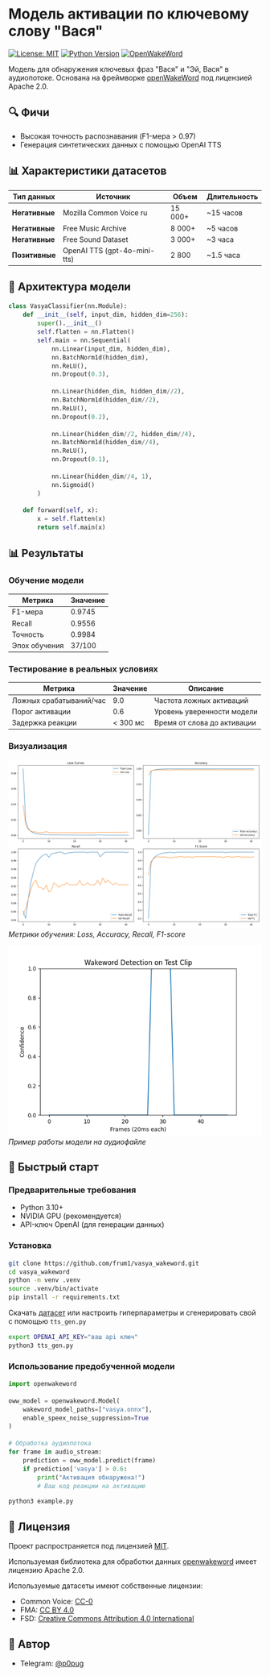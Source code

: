 # Модель активации по ключевому слову "Вася"

[![License: MIT](https://img.shields.io/badge/License-MIT-yellow.svg)](https://opensource.org/licenses/MIT)
[![Python Version](https://img.shields.io/badge/python-3.10%2B-blue)](https://www.python.org/)
[![OpenWakeWord](https://img.shields.io/badge/based%20on-openWakeWord-important)](https://github.com/dscripka/openWakeWord)

Модель для обнаружения ключевых фраз "Вася" и "Эй, Вася" в аудиопотоке. Основана на фреймворке [openWakeWord](https://github.com/dscripka/openWakeWord) под лицензией Apache 2.0.

## 🔍 Фичи
- Высокая точность распознавания (F1-мера > 0.97)
- Генерация синтетических данных с помощью OpenAI TTS

## 📊 Характеристики датасетов

| Тип данных         | Источник                               | Объем     | Длительность |
|--------------------|----------------------------------------|-----------|--------------|
| **Негативные**     | Mozilla Common Voice ru                | 15 000+   | ~15 часов    |
| **Негативные**     | Free Music Archive                     | 8 000+    | ~5 часов     |
| **Негативные**     | Free Sound Dataset                     | 3 000+    | ~3 часа      |
| **Позитивные**     | OpenAI TTS (gpt-4o-mini-tts)          | 2 800     | ~1.5 часа    |

## 🧠 Архитектура модели
```python
class VasyaClassifier(nn.Module):
    def __init__(self, input_dim, hidden_dim=256):
        super().__init__()
        self.flatten = nn.Flatten()
        self.main = nn.Sequential(
            nn.Linear(input_dim, hidden_dim),
            nn.BatchNorm1d(hidden_dim),
            nn.ReLU(),
            nn.Dropout(0.3),
            
            nn.Linear(hidden_dim, hidden_dim//2),
            nn.BatchNorm1d(hidden_dim//2),
            nn.ReLU(),
            nn.Dropout(0.2),
            
            nn.Linear(hidden_dim//2, hidden_dim//4),
            nn.BatchNorm1d(hidden_dim//4),
            nn.ReLU(),
            nn.Dropout(0.1),
            
            nn.Linear(hidden_dim//4, 1),
            nn.Sigmoid()
        )
    
    def forward(self, x):
        x = self.flatten(x)
        return self.main(x)
```

## 📊 Результаты

### Обучение модели
| Метрика       | Значение |
|---------------|----------|
| F1-мера       | 0.9745   |
| Recall        | 0.9556   |
| Точность      | 0.9984   |
| Эпох обучения | 37/100   |

### Тестирование в реальных условиях
| Метрика                     | Значение | Описание                     |
|-----------------------------|----------|------------------------------|
| Ложных срабатываний/час     | 9.0      | Частота ложных активаций     |
| Порог активации             | 0.6      | Уровень уверенности модели   |
| Задержка реакции            | < 300 мс | Время от слова до активации  |

### Визуализация
![Графики обучения](metrics/train_metrics.png)
*Метрики обучения: Loss, Accuracy, Recall, F1-score*

![Тест реального времени](metrics/plot.png)
*Пример работы модели на аудиофайле*

## 🚀 Быстрый старт

### Предварительные требования
- Python 3.10+
- NVIDIA GPU (рекомендуется)
- API-ключ OpenAI (для генерации данных)

### Установка
```bash
git clone https://github.com/frum1/vasya_wakeword.git
cd vasya_wakeword
python -m venv .venv
source .venv/bin/activate
pip install -r requirements.txt
```
Скачать [датасет]("https://drive.google.com/file/d/1K1zZvvNpUsAFaaX-PQAh_0awjQh9LZoJ/view?usp=sharing")
или
настроить гиперпараметры и сгенерировать свой с помощью `tts_gen.py`
```bash
export OPENAI_API_KEY="ваш api ключ"
python3 tts_gen.py
```


### Использование предобученной модели
```python
import openwakeword

oww_model = openwakeword.Model(
    wakeword_model_paths=["vasya.onnx"],
    enable_speex_noise_suppression=True
)

# Обработка аудиопотока
for frame in audio_stream:
    prediction = oww_model.predict(frame)
    if prediction['vasya'] > 0.6:
        print("Активация обнаружена!")
        # Ваш код реакции на активацию
```
```bash
python3 example.py
```

## 📜 Лицензия
Проект распространяется под лицензией [MIT](LICENSE).

Используемая библиотека для обработки данных [openwakeword](https://github.com/dscripka/openWakeWord) имеет лицензию Apache 2.0.

Используемые датасеты имеют собственные лицензии:
- Common Voice: [CC-0](https://creativecommons.org/publicdomain/zero/1.0/)
- FMA: [CC BY 4.0](https://creativecommons.org/licenses/by/4.0/)
- FSD: [Creative Commons Attribution 4.0 International](https://creativecommons.org/licenses/by/4.0/)

## 👤 Автор
- Telegram: [@p0pug](https://t.me/p0pug)
